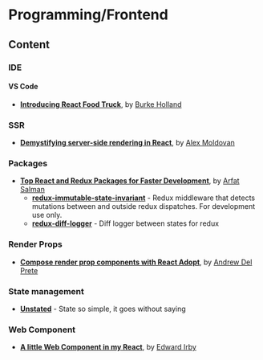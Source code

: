 # Programming/Frontend

## Content

### IDE

#### VS Code

* **[Introducing React Food Truck](https://burkeknowswords.com/introducing-react-food-truck-b23ea1e2cf79)**, by [Burke Holland](https://burkeknowswords.com/@burkeholland)

### SSR

* **[Demystifying server-side rendering in React](https://medium.freecodecamp.org/demystifying-reacts-server-side-render-de335d408fe4)**, by [Alex Moldovan](https://medium.freecodecamp.org/@alexnm)

### Packages

* **[Top React and Redux Packages for Faster Development](https://codeburst.io/top-react-and-redux-packages-for-faster-development-5fa0ace42fe7)**, by [Arfat Salman](https://codeburst.io/@arfatsalman)
  * **[redux-immutable-state-invariant](https://github.com/leoasis/redux-immutable-state-invariant)** - Redux middleware that detects mutations between and outside redux dispatches. For development use only.
  * **[redux-diff-logger](https://github.com/evgenyrodionov/redux-diff-logger)** - Diff logger between states for redux

### Render Props

* **[Compose render prop components with React Adopt](https://egghead.io/lessons/react-compose-render-prop-components-with-react-adopt)**, by [Andrew Del Prete](https://egghead.io/instructors/andrew-del-prete)

### State management

* **[Unstated](https://github.com/jamiebuilds/unstated)** - State so simple, it goes without saying

### Web Component

* **[A little Web Component in my React](https://itnext.io/a-little-web-component-in-my-react-3c66a918ea99)**, by [Edward Irby](https://itnext.io/@edwardirby)
